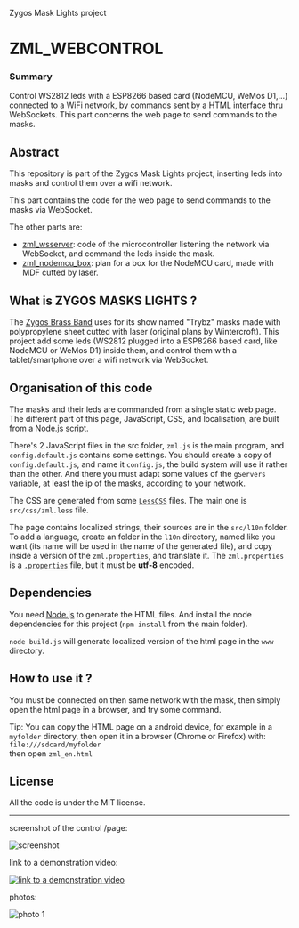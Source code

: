 Zygos Mask Lights project

ZML_WEBCONTROL
==============

### Summary

Control WS2812 leds with a ESP8266 based card (NodeMCU, WeMos D1,...) connected to a WiFi network, by commands sent by a HTML interface thru WebSockets.
This part concerns the web page to send commands to the masks.


Abstract
--------

This repository is part of the Zygos Mask Lights project, inserting leds into masks and control them over a wifi network.

This part contains the code for the web page to send commands to the masks via WebSocket.

The other parts are:
- [zml_wsserver](https://github.com/joliclic/zml_wsserver): code of the microcontroller listening the network via WebSocket, and command the leds inside the mask.
- [zml_nodemcu_box](https://github.com/joliclic/zml_nodemcu_box): plan for a box for the NodeMCU card, made with MDF cutted by laser.


What is ZYGOS MASKS LIGHTS ?
----------------------------

The [Zygos Brass Band](http://zygos.fr) uses for its show named "Trybz" masks made with polypropylene sheet cutted with laser (original plans by Wintercroft). This project add some leds (WS2812 plugged into a ESP8266 based card, like NodeMCU or WeMos D1) inside them, and control them with a tablet/smartphone over a wifi network via WebSocket.


Organisation of this code
-------------------------

The masks and their leds are commanded from a single static web page.
The different part of this page, JavaScript, CSS, and localisation, are built from a Node.js script.

There's 2 JavaScript files in the src folder, `zml.js` is the main program, and `config.default.js` contains some settings. You should create a copy of `config.default.js`, and name it `config.js`, the build system will use it rather than the other. And there you must adapt some values of the `gServers` variable, at least the ip of the masks, according to your network.

The CSS are generated from some [`LessCSS`](http://lesscss.org/) files. The main one is `src/css/zml.less` file.

The page contains localized strings, their sources are in the `src/l10n` folder.
To add a language, create an folder in the `l10n` directory, named like you want (its name will be used in the name of the generated file), and copy inside a version of the `zml.properties`, and translate it.
The `zml.properties` is a [`.properties`](https://en.wikipedia.org/wiki/.properties) file, but it must be **utf-8** encoded.


Dependencies
------------

You need [Node.js](https://nodejs.org) to generate the HTML files. And install the node dependencies for this project (`npm install` from the main folder).

`node build.js` will generate localized version of the html page in the `www` directory.


How to use it ?
---------------

You must be connected on then same network with the mask, then simply open the html page in a browser, and try some command.

Tip:
You can copy the HTML page on a android device, for example in a `myfolder` directory, then open it in a browser (Chrome or Firefox) with:  
`file:///sdcard/myfolder`  
then open `zml_en.html`


License
-------

All the code is under the MIT license.


---

screenshot of the control /page:

![screenshot](media/screenshot.png)

link to a demonstration video:

[![link to a demonstration video](https://i.ytimg.com/vi/-qXGG1oTjpg/hqdefault.jpg)](https://youtu.be/-qXGG1oTjpg "Zygos Mask Lights video link")

photos:

![photo 1](media/340px-zygos_mask_1.jpeg)
